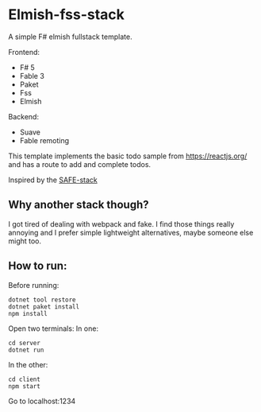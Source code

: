 # Elmish-fss-stack

A simple F# elmish fullstack template.

Frontend:
- F# 5
- Fable 3
- Paket
- Fss
- Elmish

Backend:
- Suave
- Fable remoting

This template implements the basic todo sample from https://reactjs.org/ and has a route to add and complete todos.

Inspired by the [SAFE-stack](https://safe-stack.github.io/)

## Why another stack though?
I got tired of dealing with webpack and fake. I find those things really annoying and I prefer simple lightweight alternatives, maybe someone else might too.

## How to run:
Before running:
```
dotnet tool restore
dotnet paket install
npm install
```

Open two terminals:
In one:
```
cd server
dotnet run
```
In the other:
```
cd client
npm start
```

Go to localhost:1234
